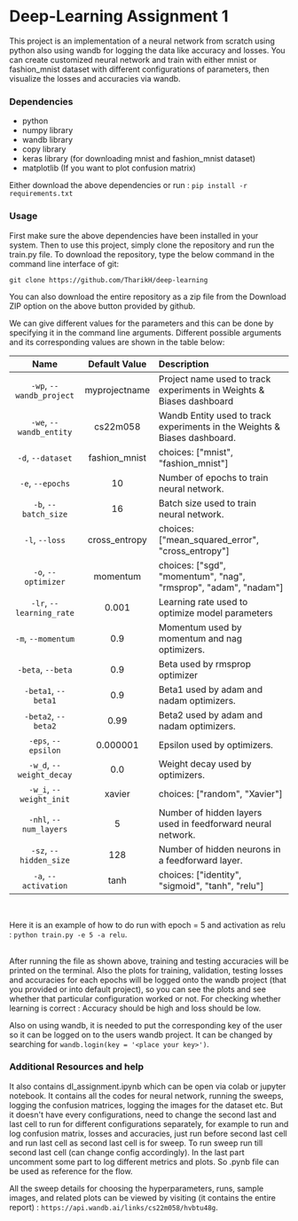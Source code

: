 # Deep-Learning  Assignment 1
This project is an implementation of a neural network from scratch using python also using wandb for logging the data like accuracy and losses. You can create customized neural network and train with either mnist or fashion_mnist dataset with different configurations of parameters, then visualize the losses and accuracies via wandb.

### Dependencies
 - python
 - numpy library
 - wandb library
 - copy library
 - keras library (for downloading mnist and fashion_mnist dataset)
 - matplotlib (If you want to plot confusion matrix)

Either download the above dependencies or run :  `pip install -r requirements.txt`

### Usage
First make sure the above dependencies have been installed in your system. Then to use this project, simply clone the repository and run the train.py file. To download the repository, type the below command in the command line interface of git:

`git clone https://github.com/TharikH/deep-learning`

You can also download the entire repository as a zip file from the Download ZIP option on the above button provided by github.



We can give different values for the parameters and this can be done by specifying it in the command line arguments. Different possible arguments and its corresponding values are shown in the table below:

| Name | Default Value | Description |
| :---: | :-------------: | :----------- |
| `-wp`, `--wandb_project` | myprojectname | Project name used to track experiments in Weights & Biases dashboard |
| `-we`, `--wandb_entity` | cs22m058  | Wandb Entity used to track experiments in the Weights & Biases dashboard. |
| `-d`, `--dataset` | fashion_mnist | choices:  ["mnist", "fashion_mnist"] |
| `-e`, `--epochs` | 10 |  Number of epochs to train neural network.|
| `-b`, `--batch_size` | 16 | Batch size used to train neural network. | 
| `-l`, `--loss` | cross_entropy | choices:  ["mean_squared_error", "cross_entropy"] |
| `-o`, `--optimizer` | momentum | choices:  ["sgd", "momentum", "nag", "rmsprop", "adam", "nadam"] | 
| `-lr`, `--learning_rate` | 0.001 | Learning rate used to optimize model parameters | 
| `-m`, `--momentum` | 0.9 | Momentum used by momentum and nag optimizers. |
| `-beta`, `--beta` | 0.9 | Beta used by rmsprop optimizer | 
| `-beta1`, `--beta1` | 0.9 | Beta1 used by adam and nadam optimizers. | 
| `-beta2`, `--beta2` | 0.99 | Beta2 used by adam and nadam optimizers. |
| `-eps`, `--epsilon` | 0.000001 | Epsilon used by optimizers. |
| `-w_d`, `--weight_decay` | 0.0 | Weight decay used by optimizers. |
| `-w_i`, `--weight_init` | xavier | choices:  ["random", "Xavier"] | 
| `-nhl`, `--num_layers` | 5 | Number of hidden layers used in feedforward neural network. | 
| `-sz`, `--hidden_size` | 128 | Number of hidden neurons in a feedforward layer. |
| `-a`, `--activation` | tanh | choices:  ["identity", "sigmoid", "tanh", "relu"] |

</br>

Here it is an example of how to do run with epoch = 5 and activation as relu : `python train.py -e 5 -a relu`.

</br>
After running the file as shown above, training and testing accuracies will be printed on the terminal. Also the plots for training, validation, testing losses and accuracies for each epochs will be logged onto the wandb project (that you provided or into default project), so you can see the plots and see whether that particular configuration worked or not.
For checking whether learning is correct : Accuracy should be high and loss should be low.


Also on using wandb, it is needed to put the corresponding key of the user so it can be logged on to the users wandb project.
It can be changed by searching for `wandb.login(key = '<place your key>')`.

### Additional Resources and help
It also contains dl_assignment.ipynb which can be open via colab or jupyter notebook. It contains all the codes for neural network, running the sweeps, logging the confusion matrices, logging the images for the dataset etc. But it doesn't have every configurations, need to change the second last and last cell to run for different configurations separately, for example to run and log confusion matrix, losses and accuracies, just run before second last cell and run last cell as second last cell is for sweep. To run sweep run till second last cell (can change config accordingly). In the last part uncomment some part to log different metrics and plots. So .pynb file can be used as reference for the flow.


All the sweep details for choosing the hyperparameters, runs, sample images, and related plots can be viewed by visiting (it contains the entire report) : `https://api.wandb.ai/links/cs22m058/hvbtu48g`.


